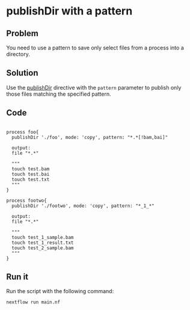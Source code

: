 # publishDir with a pattern

## Problem

You need to use a pattern to save only select files from a process into a directory.

## Solution

Use the [publishDir](https://www.nextflow.io/docs/latest/process.html#publishdir) directive
with the `pattern` parameter to publish only those files matching the specified pattern.

## Code

```nextflow

process foo{
  publishDir './foo', mode: 'copy', pattern: "*.*[!bam,bai]"

  output:
  file "*.*"

  """
  touch test.bam
  touch test.bai
  touch test.txt
  """
}

process footwo{
  publishDir './footwo', mode: 'copy', pattern: "*_1_*"

  output:
  file "*.*"

  """
  touch test_1_sample.bam
  touch test_1_result.txt
  touch test_2_sample.bam
  """
}

```

## Run it

Run the script with the following command:

    nextflow run main.nf
